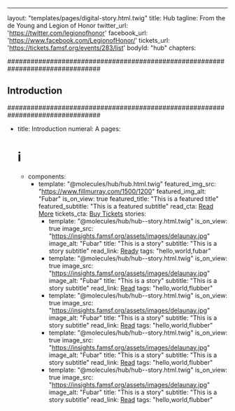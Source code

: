---
layout: "templates/pages/digital-story.html.twig"
title: Hub
tagline: From the de Young and Legion of Honor
twitter_url: 'https://twitter.com/legionofhonor'
facebook_url: 'https://www.facebook.com/LegionofHonor/'
tickets_url: 'https://tickets.famsf.org/events/283/list'
bodyId: "hub"
chapters:

################################################################################
## Introduction ################################################################
################################################################################

- title: Introduction
  numeral: A
  pages:

  # i
  - components:
    - template: "@molecules/hub/hub.html.twig"
      featured_img_src: "https://www.fillmurray.com/1500/1200"
      featured_img_alt: "Fubar"
      is_on_view: true
      featured_title: "This is a featured title"
      featured_subtitle: "This is a featured subtitle"
      read_cta: <a href="http://google.ca" target="_blank">Read More</a>
      tickets_cta: <a href="http://google.ca" target="_blank">Buy Tickets</a>
      stories:
      - template: "@molecules/hub/hub--story.html.twig"
        is_on_view: true
        image_src: "https://insights.famsf.org/assets/images/delaunay.jpg"
        image_alt: "Fubar"
        title: "This is a story"
        subtitle: "This is a story subtitle"
        read_link: <a href="http://google.ca" target="_blank">Ready</a>
        tags: "hello,world,fubar"
      - template: "@molecules/hub/hub--story.html.twig"
        is_on_view: true
        image_src: "https://insights.famsf.org/assets/images/delaunay.jpg"
        image_alt: "Fubar"
        title: "This is a story"
        subtitle: "This is a story subtitle"
        read_link: <a href="http://google.ca" target="_blank">Read</a>
        tags: "hello,world,flubber"
      - template: "@molecules/hub/hub--story.html.twig"
        is_on_view: true
        image_src: "https://insights.famsf.org/assets/images/delaunay.jpg"
        image_alt: "Fubar"
        title: "This is a story"
        subtitle: "This is a story subtitle"
        read_link: <a href="http://google.ca" target="_blank">Read</a>
        tags: "hello,world,flubber"
      - template: "@molecules/hub/hub--story.html.twig"
        is_on_view: true
        image_src: "https://insights.famsf.org/assets/images/delaunay.jpg"
        image_alt: "Fubar"
        title: "This is a story"
        subtitle: "This is a story subtitle"
        read_link: <a href="http://google.ca" target="_blank">Read</a>
        tags: "hello,world,flubber"
      - template: "@molecules/hub/hub--story.html.twig"
        is_on_view: true
        image_src: "https://insights.famsf.org/assets/images/delaunay.jpg"
        image_alt: "Fubar"
        title: "This is a story"
        subtitle: "This is a story subtitle"
        read_link: <a href="http://google.ca" target="_blank">Read</a>
        tags: "hello,world,flubber"
